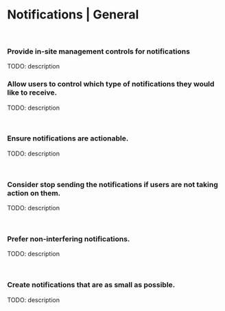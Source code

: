 # Notifications | General
<br>

### Provide in-site management controls for notifications

TODO: description
<br>


### Allow users to control which type of notifications they would like to receive.

TODO: description

<br>


### Ensure notifications are actionable.

TODO: description

<br>


### Consider stop sending the notifications if users are not taking action on them.

TODO: description

<br>


### Prefer non-interfering notifications.

TODO: description

<br>


### Create notifications that are as small as possible.

TODO: description

<br>



